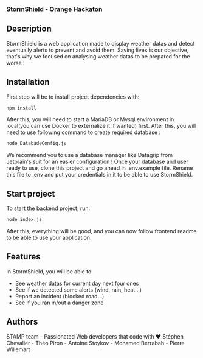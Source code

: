 ### **StormShield - Orange Hackaton**

## Description
StormShield is a web application made to display weather datas and detect eventually alerts to prevent and avoid them.
Saving lives is our objective, that's why we focused on analysing weather datas to be prepared for the worse !

## Installation
First step will be to install project dependencies with:

```bash
npm install
```

After this, you will need to start a MariaDB or Mysql environment in local(you can use Docker to externalize it if wanted) first.
After this, you will need to use following command to create required database :

```bash
node DatabadeConfig.js
```

We recommend you to use a database manager like Datagrip from Jetbrain's suit for an easier configuration !
Once your database and user ready to use, clone this project and go ahead in .env.example file.
Rename this file to .env and put your credentials in it to be able to use StormShield.

## Start project
To start the backend project, run:

```bash
node index.js
```
After this, everything will be good, and you can now follow frontend readme to be able to use your application.

## Features
In StormShield, you will be able to:
- See weather datas for current day next four ones
- See if we detected some alerts (wind, rain, heat...)
- Report an incident (blocked road...)
- See if you ran in/out a danger zone

## Authors
STAMP team - Passionated Web developers that code with ♥
Stéphen Chevalier - Théo Piron - Antoine Stoykov - Mohamed Berrabah - Pierre Willemart

